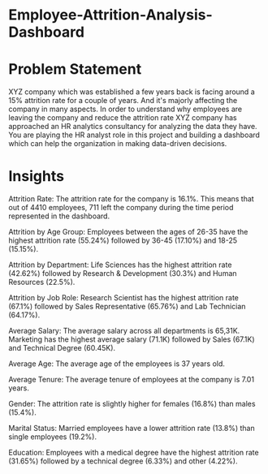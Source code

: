 # Employee-Attrition-Analysis-Dashboard

# Problem Statement

 XYZ company which was established a few years back is facing around a 15% attrition rate for a couple of years. And it's majorly affecting the company in many aspects. In order to understand why employees are leaving the company and reduce the attrition rate XYZ company has approached an HR analytics consultancy for analyzing the data they have. You are playing the HR analyst role in this project and building a dashboard which can help the organization in making data-driven decisions.

# Insights

Attrition Rate: The attrition rate for the company is 16.1%. This means that out of 4410 employees, 711 left the company during the time period represented in the dashboard.
 
Attrition by Age Group: Employees between the ages of 26-35 have the highest attrition rate (55.24%) followed by 36-45 (17.10%) and 18-25 (15.15%).
 
Attrition by Department: Life Sciences has the highest attrition rate (42.62%) followed by Research & Development (30.3%) and Human Resources (22.5%).
 
Attrition by Job Role: Research Scientist has the highest attrition rate (67.1%) followed by Sales Representative (65.76%) and Lab Technician (64.17%).
 
Average Salary: The average salary across all departments is 65,31K. Marketing has the highest average salary (71.1K) followed by Sales (67.1K) and Technical Degree (60.45K).
 
Average Age: The average age of the employees is 37 years old.
 
Average Tenure: The average tenure of employees at the company is 7.01 years.

Gender: The attrition rate is slightly higher for females (16.8%) than males (15.4%).

Marital Status: Married employees have a lower attrition rate (13.8%) than single employees (19.2%).

Education: Employees with a medical degree have the highest attrition rate (31.65%) followed by a technical degree (6.33%) and other (4.22%).
